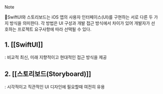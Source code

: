 > [!NOTE]
> SwiftUI와 스토리보드는 iOS 앱의 사용자 인터페이스(UI)를 구현하는 서로 다른 두 가지 방식을 의미한다.
> 각 방법은 UI 구성과 개발 접근 방식에서 차이가 있어 개발자가 선호하는 프로젝트 요구사항에 따라 선택될 수 있다. 

## 1. [[SwiftUI]]
: 비교적 최신, 미래 지향적이고 현대적인 접근 방식을 제공

## 2. [[스토리보드(Storyboard)]]
: 시각적이고 직관적인 UI 디자인에 필요할때 여전히 유용